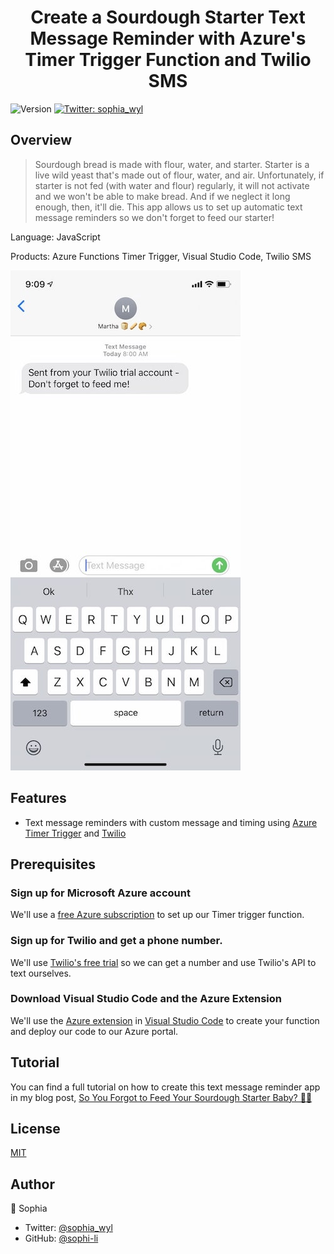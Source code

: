 <h1 align="center">Create a Sourdough Starter Text Message Reminder with Azure's Timer Trigger Function and Twilio SMS</h1>
<p>
  <img alt="Version" src="https://img.shields.io/badge/version-1.0.0-blue.svg?cacheSeconds=2592000" />
  <a href="https://twitter.com/sophia_wyl">
    <img alt="Twitter: sophia_wyl" src="https://img.shields.io/twitter/follow/sophia_wyl.svg?style=social" target="_blank" />
  </a>
</p>

## Overview

> Sourdough bread is made with flour, water, and starter. Starter is a live wild yeast that's made out of flour, water, and air. Unfortunately, if starter is not fed (with water and flour) regularly, it will not activate and we won't be able to make bread. And if we neglect it long enough, then, it'll die. This app allows us to set up automatic text message reminders so we don't forget to feed our starter!

Language: JavaScript

Products: Azure Functions Timer Trigger, Visual Studio Code, Twilio SMS

![](SMS-screenshot.jpeg)

## Features

- Text message reminders with custom message and timing using [Azure Timer Trigger](https://azure.microsoft.com/en-us/free/?http://WT.mc_id=breadsoph-github-chcondon) and [Twilio](https://www.twilio.com/referral/QYHnll)

## Prerequisites

### Sign up for Microsoft Azure account

We'll use a [free Azure subscription](https://azure.microsoft.com/en-us/free/?http://WT.mc_id=breadsoph-github-chcondon) to set up our Timer trigger function.

### Sign up for Twilio and get a phone number.

We'll use [Twilio's free trial](https://www.twilio.com/referral/QYHnll) so we can get a number and use Twilio's API to text ourselves.

### Download Visual Studio Code and the Azure Extension

We'll use the [Azure extension](https://code.visualstudio.com/docs/azure/extensions/?http://WT.mc_id=breadsoph-github-chcondon) in [Visual Studio Code](https://code.visualstudio.com/?http://WT.mc_id=breadsoph-github-chcondon) to create your function and deploy our code to our Azure portal.

## Tutorial

You can find a full tutorial on how to create this text message reminder app in my blog post, [So You Forgot to Feed Your Sourdough Starter Baby? 🍞👶](https://dev.to/sophia_wyl/so-you-forgot-to-feed-your-sourdough-starter-baby-1g8c)

## License

[MIT](https://github.com/sophi-li/sourdough-timer/blob/master/LICENSE)

## Author

👤 Sophia

- Twitter: [@sophia_wyl](https://twitter.com/sophia_wyl)
- GitHub: [@sophi-li](https://github.com/sophi-li)
